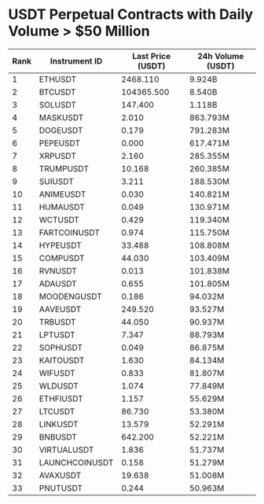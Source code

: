 # USDT Perpetual Contracts with Daily Volume > $50 Million

| Rank | Instrument ID | Last Price (USDT) | 24h Volume (USDT) |
|------|---------------|-------------------|-------------------|
| 1 | ETHUSDT | 2468.110 | 9.924B |
| 2 | BTCUSDT | 104365.500 | 8.540B |
| 3 | SOLUSDT | 147.400 | 1.118B |
| 4 | MASKUSDT | 2.010 | 863.793M |
| 5 | DOGEUSDT | 0.179 | 791.283M |
| 6 | PEPEUSDT | 0.000 | 617.471M |
| 7 | XRPUSDT | 2.160 | 285.355M |
| 8 | TRUMPUSDT | 10.168 | 260.385M |
| 9 | SUIUSDT | 3.211 | 188.530M |
| 10 | ANIMEUSDT | 0.030 | 140.821M |
| 11 | HUMAUSDT | 0.049 | 130.971M |
| 12 | WCTUSDT | 0.429 | 119.340M |
| 13 | FARTCOINUSDT | 0.974 | 115.750M |
| 14 | HYPEUSDT | 33.488 | 108.808M |
| 15 | COMPUSDT | 44.030 | 103.409M |
| 16 | RVNUSDT | 0.013 | 101.838M |
| 17 | ADAUSDT | 0.655 | 101.805M |
| 18 | MOODENGUSDT | 0.186 | 94.032M |
| 19 | AAVEUSDT | 249.520 | 93.527M |
| 20 | TRBUSDT | 44.050 | 90.937M |
| 21 | LPTUSDT | 7.347 | 88.793M |
| 22 | SOPHUSDT | 0.049 | 86.875M |
| 23 | KAITOUSDT | 1.630 | 84.134M |
| 24 | WIFUSDT | 0.833 | 81.807M |
| 25 | WLDUSDT | 1.074 | 77.849M |
| 26 | ETHFIUSDT | 1.157 | 55.629M |
| 27 | LTCUSDT | 86.730 | 53.380M |
| 28 | LINKUSDT | 13.579 | 52.291M |
| 29 | BNBUSDT | 642.200 | 52.221M |
| 30 | VIRTUALUSDT | 1.836 | 51.737M |
| 31 | LAUNCHCOINUSDT | 0.158 | 51.279M |
| 32 | AVAXUSDT | 19.638 | 51.008M |
| 33 | PNUTUSDT | 0.244 | 50.963M |
